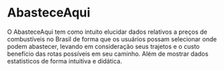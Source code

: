 # AbasteceAqui
O AbasteceAqui tem como intuito elucidar dados relativos a preços de combustíveis no Brasil de forma que os usuários possam selecionar onde podem abastecer, levando em consideração seus trajetos e o custo benefício das rotas possíveis em seu caminho. Além de mostrar dados estatisticos de forma intuitiva e didática.
